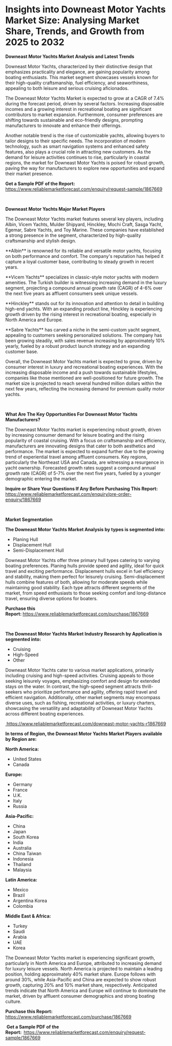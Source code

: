 <p><h1>Insights into Downeast Motor Yachts Market Size: Analysing Market Share, Trends, and Growth from 2025 to 2032</h1></p><p><strong>Downeast Motor Yachts Market Analysis and Latest Trends</strong></p>
<p><p>Downeast Motor Yachts, characterized by their distinctive design that emphasizes practicality and elegance, are gaining popularity among boating enthusiasts. This market segment showcases vessels known for their high-quality craftsmanship, fuel efficiency, and seaworthiness, appealing to both leisure and serious cruising aficionados.</p><p>The Downeast Motor Yachts Market is expected to grow at a CAGR of 7.4% during the forecast period, driven by several factors. Increasing disposable incomes and a growing interest in recreational boating are significant contributors to market expansion. Furthermore, consumer preferences are shifting towards sustainable and eco-friendly designs, prompting manufacturers to innovate and enhance their offerings. </p><p>Another notable trend is the rise of customizable yachts, allowing buyers to tailor designs to their specific needs. The incorporation of modern technology, such as smart navigation systems and enhanced safety features, also plays a crucial role in attracting new customers. As the demand for leisure activities continues to rise, particularly in coastal regions, the market for Downeast Motor Yachts is poised for robust growth, paving the way for manufacturers to explore new opportunities and expand their market presence.</p></p>
<p><strong>Get a Sample PDF of the Report:&nbsp;</strong> <a href="https://www.reliablemarketforecast.com/enquiry/request-sample/1867669?utm_campaign=1110&utm_medium=2&utm_source=Github&utm_content=ia&utm_term=12042025&utm_id=downeast-motor-yachts">https://www.reliablemarketforecast.com/enquiry/request-sample/1867669</a></p>
<p>&nbsp;</p>
<p><strong>Downeast Motor Yachts Major Market Players</strong></p>
<p><p>The Downeast Motor Yachts market features several key players, including Albin, Vicem Yachts, Mulder Shipyard, Hinckley, Mochi Craft, Sasga Yacht, Egemar, Sabre Yachts, and Toy Marine. These companies have established a strong presence in the segment, characterized by high-quality craftsmanship and stylish design.</p><p>**Albin** is renowned for its reliable and versatile motor yachts, focusing on both performance and comfort. The company's reputation has helped it capture a loyal customer base, contributing to steady growth in recent years.</p><p>**Vicem Yachts** specializes in classic-style motor yachts with modern amenities. The Turkish builder is witnessing increasing demand in the luxury segment, projecting a compound annual growth rate (CAGR) of 4-6% over the next five years as affluent consumers seek unique vessels.</p><p>**Hinckley** stands out for its innovation and attention to detail in building high-end yachts. With an expanding product line, Hinckley is experiencing growth driven by the rising interest in recreational boating, especially in North America and Europe.</p><p>**Sabre Yachts** has carved a niche in the semi-custom yacht segment, appealing to customers seeking personalized solutions. The company has been growing steadily, with sales revenue increasing by approximately 10% yearly, fueled by a robust product launch strategy and an expanding customer base.</p><p>Overall, the Downeast Motor Yachts market is expected to grow, driven by consumer interest in luxury and recreational boating experiences. With the increasing disposable income and a push towards sustainable lifestyles, companies like those mentioned are well-positioned for future growth. The market size is projected to reach several hundred million dollars within the next few years, reflecting the increasing demand for premium quality motor yachts.</p></p>
<p>&nbsp;</p>
<p><strong>What Are The Key Opportunities For Downeast Motor Yachts Manufacturers?</strong></p>
<p><p>The Downeast Motor Yachts market is experiencing robust growth, driven by increasing consumer demand for leisure boating and the rising popularity of coastal cruising. With a focus on craftsmanship and efficiency, manufacturers are innovating designs that cater to both aesthetics and performance. The market is expected to expand further due to the growing trend of experiential travel among affluent consumers. Key regions, particularly the Northeast USA and Canada, are witnessing a resurgence in yacht ownership. Forecasted growth rates suggest a compound annual growth rate (CAGR) of 5-7% over the next five years, fueled by a younger demographic entering the market.</p></p>
<p><strong>Inquire or Share Your Questions If Any Before Purchasing This Report:</strong> <a href="https://www.reliablemarketforecast.com/enquiry/pre-order-enquiry/1867669?utm_campaign=1110&utm_medium=2&utm_source=Github&utm_content=ia&utm_term=12042025&utm_id=downeast-motor-yachts">https://www.reliablemarketforecast.com/enquiry/pre-order-enquiry/1867669</a></p>
<p>&nbsp;</p>
<p><strong>Market Segmentation</strong></p>
<p><strong>The Downeast Motor Yachts Market Analysis by types is segmented into:</strong></p>
<p><ul><li>Planing Hull</li><li>Displacement Hull</li><li>Semi-Displacement Hull</li></ul></p>
<p><p>Downeast Motor Yachts offer three primary hull types catering to varying boating preferences. Planing hulls provide speed and agility, ideal for quick travel and exciting performance. Displacement hulls excel in fuel efficiency and stability, making them perfect for leisurely cruising. Semi-displacement hulls combine features of both, allowing for moderate speeds while maintaining good stability. Each type attracts different segments of the market, from speed enthusiasts to those seeking comfort and long-distance travel, ensuring diverse options for boaters.</p></p>
<p><strong>Purchase this Report:&nbsp;</strong><a href="https://www.reliablemarketforecast.com/purchase/1867669?utm_campaign=1110&utm_medium=2&utm_source=Github&utm_content=ia&utm_term=12042025&utm_id=downeast-motor-yachts">https://www.reliablemarketforecast.com/purchase/1867669</a></p>
<p>&nbsp;</p>
<p><strong>The Downeast Motor Yachts Market Industry Research by Application is segmented into:</strong></p>
<p><ul><li>Cruising</li><li>High-Speed</li><li>Other</li></ul></p>
<p><p>Downeast Motor Yachts cater to various market applications, primarily including cruising and high-speed activities. Cruising appeals to those seeking leisurely voyages, emphasizing comfort and design for extended stays on the water. In contrast, the high-speed segment attracts thrill-seekers who prioritize performance and agility, offering rapid travel and efficient navigation. Additionally, other market segments may encompass diverse uses, such as fishing, recreational activities, or luxury charters, showcasing the versatility and adaptability of Downeast Motor Yachts across different boating experiences.</p></p>
<p><a href="https://www.reliablemarketforecast.com/downeast-motor-yachts-r1867669?utm_campaign=1110&utm_medium=2&utm_source=Github&utm_content=ia&utm_term=12042025&utm_id=downeast-motor-yachts">&nbsp;https://www.reliablemarketforecast.com/downeast-motor-yachts-r1867669</a></p>
<p><strong>In terms of Region, the Downeast Motor Yachts Market Players available by Region are:</strong></p>
<p>
    <p> <strong> North America: </strong>
        <ul>
            <li>United States</li>
            <li>Canada</li>
        </ul>
        </p> 
    <p> <strong> Europe: </strong>
        <ul>
            <li>Germany</li>
            <li>France</li>
            <li>U.K.</li>
            <li>Italy</li>
            <li>Russia</li>
        </ul>
        </p> 
    <p> <strong> Asia-Pacific: </strong>
        <ul>
            <li>China</li>
            <li>Japan</li>
            <li>South Korea</li>
            <li>India</li>
            <li>Australia</li>
            <li>China Taiwan</li>
            <li>Indonesia</li>
            <li>Thailand</li>
            <li>Malaysia</li>
        </ul>
        </p> 
    <p> <strong> Latin America: </strong>
        <ul>
            <li>Mexico</li>
            <li>Brazil</li>
            <li>Argentina Korea</li>
            <li>Colombia</li>
        </ul>
        </p> 
    <p> <strong> Middle East & Africa: </strong>
        <ul>
            <li>Turkey</li>
            <li>Saudi</li>
            <li>Arabia</li>
            <li>UAE</li>
            <li>Korea</li>
        </ul>
    </p>
    </p>
<p><p>The Downeast Motor Yachts market is experiencing significant growth, particularly in North America and Europe, attributed to increasing demand for luxury leisure vessels. North America is projected to maintain a leading position, holding approximately 40% market share. Europe follows with around 30%, while Asia-Pacific and China are expected to show robust growth, capturing 20% and 10% market share, respectively. Anticipated trends indicate that North America and Europe will continue to dominate the market, driven by affluent consumer demographics and strong boating culture.</p></p>
<p><strong>Purchase this Report: </strong><a href="https://www.reliablemarketforecast.com/purchase/1867669?utm_campaign=1110&utm_medium=2&utm_source=Github&utm_content=ia&utm_term=12042025&utm_id=downeast-motor-yachts">https://www.reliablemarketforecast.com/purchase/1867669</a></p>
<p>&nbsp;<strong>Get a Sample PDF of the Report:&nbsp;&nbsp;</strong><a href="https://www.reliablemarketforecast.com/enquiry/request-sample/1867669?utm_campaign=1110&utm_medium=2&utm_source=Github&utm_content=ia&utm_term=12042025&utm_id=downeast-motor-yachts">https://www.reliablemarketforecast.com/enquiry/request-sample/1867669</a></p>
<p><strong></strong></p>
<p><p></p><p></p><p></p></p>